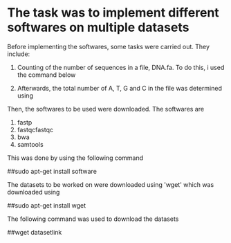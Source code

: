 # The task was to implement different softwares on multiple datasets

Before implementing the softwares, some tasks were carried out. They include:

1. Counting of the number of sequences in a file, DNA.fa. To do this, i used the command below

2. Afterwards, the total number of A, T, G and C in the file was determined using

Then, the softwares to be used were downloaded. The softwares are
1. fastp
2. fastqcfastqc
3. bwa
4. samtools

This was done by using the following command

##sudo apt-get install software

The datasets to be worked on were downloaded using 'wget' which was downloaded using

##sudo apt-get install wget

The following command was used to download the datasets

##wget datasetlink

